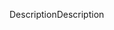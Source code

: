 <span data-ttu-id="bf6a4-101">Description</span><span class="sxs-lookup"><span data-stu-id="bf6a4-101">Description</span></span>
